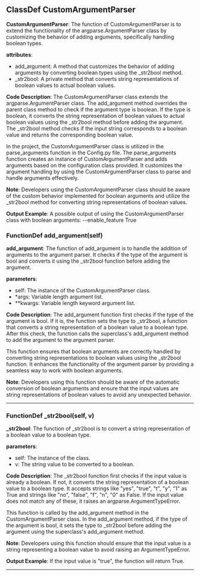 ## ClassDef CustomArgumentParser
**CustomArgumentParser**: The function of CustomArgumentParser is to extend the functionality of the argparse.ArgumentParser class by customizing the behavior of adding arguments, specifically handling boolean types.

**attributes**:
- add_argument: A method that customizes the behavior of adding arguments by converting boolean types using the _str2bool method.
- _str2bool: A private method that converts string representations of boolean values to actual boolean values.

**Code Description**:
The CustomArgumentParser class extends the argparse.ArgumentParser class. The add_argument method overrides the parent class method to check if the argument type is boolean. If the type is boolean, it converts the string representation of boolean values to actual boolean values using the _str2bool method before adding the argument. The _str2bool method checks if the input string corresponds to a boolean value and returns the corresponding boolean value.

In the project, the CustomArgumentParser class is utilized in the parse_arguments function in the Config.py file. The parse_arguments function creates an instance of CustomArgumentParser and adds arguments based on the configuration class provided. It customizes the argument handling by using the CustomArgumentParser class to parse and handle arguments effectively.

**Note**: Developers using the CustomArgumentParser class should be aware of the custom behavior implemented for boolean arguments and utilize the _str2bool method for converting string representations of boolean values.

**Output Example**:
A possible output of using the CustomArgumentParser class with boolean arguments:
--enable_feature True
### FunctionDef add_argument(self)
**add_argument**: The function of add_argument is to handle the addition of arguments to the argument parser. It checks if the type of the argument is bool and converts it using the _str2bool function before adding the argument.

**parameters**:
- self: The instance of the CustomArgumentParser class.
- *args: Variable length argument list.
- **kwargs: Variable length keyword argument list.

**Code Description**: 
The add_argument function first checks if the type of the argument is bool. If it is, the function sets the type to _str2bool, a function that converts a string representation of a boolean value to a boolean type. After this check, the function calls the superclass's add_argument method to add the argument to the argument parser.

This function ensures that boolean arguments are correctly handled by converting string representations to boolean values using the _str2bool function. It enhances the functionality of the argument parser by providing a seamless way to work with boolean arguments.

**Note**: Developers using this function should be aware of the automatic conversion of boolean arguments and ensure that the input values are string representations of boolean values to avoid any unexpected behavior.
***
### FunctionDef _str2bool(self, v)
**_str2bool**: The function of _str2bool is to convert a string representation of a boolean value to a boolean type.

**parameters**:
- self: The instance of the class.
- v: The string value to be converted to a boolean.

**Code Description**: 
The _str2bool function first checks if the input value is already a boolean. If not, it converts the string representation of a boolean value to a boolean type. It accepts strings like "yes", "true", "t", "y", "1" as True and strings like "no", "false", "f", "n", "0" as False. If the input value does not match any of these, it raises an argparse.ArgumentTypeError.

This function is called by the add_argument method in the CustomArgumentParser class. In the add_argument method, if the type of the argument is bool, it sets the type to _str2bool before adding the argument using the superclass's add_argument method.

**Note**: 
Developers using this function should ensure that the input value is a string representing a boolean value to avoid raising an ArgumentTypeError.

**Output Example**: 
If the input value is "true", the function will return True.
***
